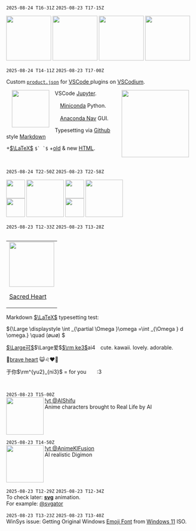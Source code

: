 `2025-08-24 T16-31Z` `2025-08-23 T17-15Z` 

[<img height=120 src="https://external-preview.redd.it/one-rock-at-a-time-v0-enUybTAweWl4eWtmMRSIXRQ_2QFwKRBPWbFjJY1LZmhbJ9hIdZOKhEC00-Mi.png?format=pjpg&auto=webp&s=52d6c5b8dceb9bd166eaa53d4b54cbff71073e20">](https://redlib.catsarch.com/r/oddlysatisfying/comments/1myvfw6/one_rock_at_a_time/)
[<img height=120 src=https://redlib.perennialte.ch/img/vfivkz8s69df1.jpeg>](https://redlib.catsarch.com/r/femboymemes/comments/1mi2yop/3/)
[<img height=120 src=https://redlib.perennialte.ch/img/a3v4xz1wcd8b1.jpg>](https://redlib.catsarch.com/r/femboymemes/comments/14ji7t6/he_motivates_me_working_out_again_c/)
[<img height=120 src=https://i.4pcdn.org/pol/1754412145175238.jpg>](https://www.librarything.com/topic/371054)

`2025-08-24 T14-11Z` `2025-08-23 T17-00Z`   

Custom [`product.json`](https://github.com/OliverKeefe/vscode-extensions-in-vscodium?tab=readme-ov-file#howto-vscode-marketplace) for [VSCode ](https://marketplace.visualstudio.com/VSCode) plugins on [VSCodium](https://vscodium.com/).

[<img src=https://i.4pcdn.org/pol/1756038322592773s.jpg hspace=15 height=180 align=right>](https://4plebs.org/pol/thread/513861368 "Is travel good for you?")

[<img height=100 align=left hspace=15 src=https://i.ytimg.com/vi/suAkMeWJ1yE/hqdefault.jpg>](https://www.youtube.com/watch?v=suAkMeWJ1yE&list=UULPs5Y5_7XK8HLDX0SLNwkd3w "Getting started with Jupyter notebooks in VSCode")


VSCode [Jupyter](https://marketplace.visualstudio.com/items?itemName=ms-toolsai.jupyter).  

　[Miniconda](https://www.anaconda.com/docs/getting-started/miniconda/main) Python.  

　[Anaconda Nav](https://www.anaconda.com/docs/tools/anaconda-navigator/install) GUI.

Typesetting via [Github](https://gist.github.com/jonschlinkert/5854601) style [Markdown](https://daringfireball.net/projects/markdown/syntax)

+[$`\LaTeX`$&NoBreak;](https://katex.org/docs/supported.html) ``$` `$`` +[old](https://developer.mozilla.org/en-US/docs/Web/HTML/Reference/Elements) & new [HTML](https://www.w3.org/TR/2014/REC-html5-20141028/obsolete.html).

<br clear=0>

`2025-08-24 T22-50Z` `2025-08-23 T22-58Z`  

<ruby><img height=50 src=https://pbs.twimg.com/profile_images/1907665751286362113/ShEv6s3m_bigger.jpg><rt><img height=50 src=https://about.x.com/content/dam/about-twitter/x/large-x-logo.png.twimg.1920.png></rt></ruby>
[<img height=100 src="https://pbs.twimg.com/media/GzIQ4v4awAAORFD.jpg?name=orig">](https://xcancel.com/pipkinpippa/status/1959647374227444163)
<ruby><img height=50 src=https://pbs.twimg.com/profile_images/1953920118158696448/59Mh1xh9_bigger.jpg><rt><img height=50 src=https://about.x.com/content/dam/about-twitter/x/large-x-logo.png.twimg.1920.png></rt></ruby>
[<img height=100 src="https://pbs.twimg.com/media/GzI9vkrWYAAZLTm.jpg?name=small&format=webp">](https://xcancel.com/busujimabibi/status/1959696680829260195)


`2025-08-23 T12-33Z` `2025-08-23 T13-28Z`   

<table align=left><td>

<img width=120 src=https://upload.wikimedia.org/wikipedia/commons/thumb/4/4f/SacredHeartBatoni.jpg/500px-SacredHeartBatoni.jpg>   

[Sacred Heart](https://en.wikipedia.org/wiki/Sacred_Heart_of_Jesus_(Batoni))

</td></table>


Markdown [$`\LaTeX`$&NoBreak;](https://katex.org/docs/supported.html) typesetting test:

$`{\Large \displaystyle \int _{\partial \Omega }\omega =\int _{\Omega } d \omega.} \quad (øωø) `$

<!--$$\tag*{ (øωø) :3} \begin{equation} {\Large \displaystyle \int _{\partial \Omega }\omega =\int _{\Omega } d \omega \,.} \end{equation}$$-->


[$`\Large可`$&NoBreak;]()$`\Large爱`$[$`\rm ke3`$&NoBreak;]()ai4　cute. kawaii. lovely. adorable.  

🎵[brave heart](https://www.youtube.com/watch_videos?video_ids=JawoCT3nDQ0,ksI6j4TWRu4,4aJYDRSw9YY,b0pbZ7ZS1-U,xeedIX8yQ6A,7lGCCiqLtnY,8Av0NPvYdAs,rS4SX0X9GD0,3E2d20SAD4Y,BPY03wVDkqg,muSMB7-HbnA&,31HlX_pV6Ek,w2BRM44B8tE,Yk2q-MTlKDc,52BFZfTsLto,40ifTcprbpc,RDkbp9J2adWYc,wDLyMl3zUdg) 😺♌❤️‍🔥

于你$`\rm^{yu2}_{ni3}`$ = for you　　:3

<br clear=all>


`2025-08-23 T15-00Z`   
<img src=https://i.ytimg.com/vi/7snVVx5RmM8/hqdefault.jpg height=100 align=left> [!yt @AIShifu](https://www.youtube.com/watch?v=7snVVx5RmM8&list=UUiC5f73gnG-kWuI9WR-YGUw&index=1)  
 Anime characters brought to Real Life by AI
<br clear=all>

`2025-08-23 T14-50Z`  
<img src=https://i.ytimg.com/vi/uXciYRNYwKI/hqdefault.jpg height=100 align=left> [!yt @AnimeKIFusion](https://www.youtube.com/watch?v=uXciYRNYwKI&list=UULFkGmrLRbXTDMnDKttMhG9mg&index=1)   
AI realistic Digimon
<br clear=all>

`2025-08-23 T12-29Z` `2025-08-23 T12-34Z`    
To check later: **[svg](https://duckduckgo.com/?q=animated+svg&ia=web)** animation.   
For example: [@svgator](https://www.svgator.com/blog/cool-svg-animation-examples-to-inspire/#simple-svg-animation-examples)


`2025-08-23 T13-23Z` `2025-08-23 T13-40Z`    
WinSys issue: Getting Original Windows [Emoji Font](https://github.com/jjjuk/emoji-win?tab=readme-ov-file#-getting-original-windows-emoji-font-optional) from [Windows 11](https://www.microsoft.com/en-us/software-download/windows11) ISO.
<!--[Restore Default Fonts](https://woshub.com/how-to-restore-default-fonts-in-windows-8-1/
)-->

